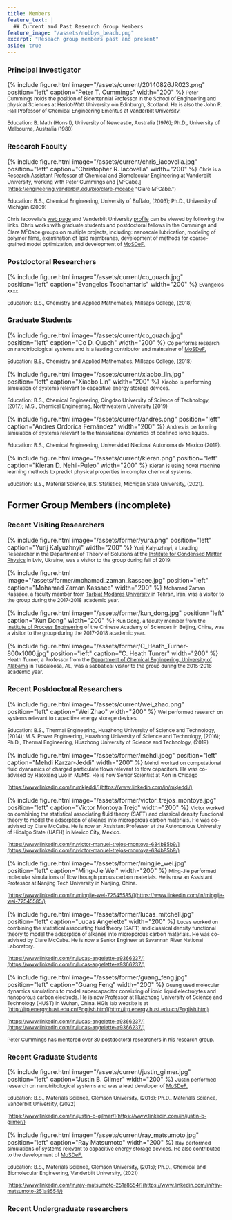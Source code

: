 ```yaml
---
title: Members
feature_text: |
  ## Current and Past Research Group Members
feature_image: "/assets/nobbys_beach.png"
excerpt: "Reseach group members past and present"
aside: true
---
```

### Principal Investigator

{% include figure.html image="/assets/current/20140826JR023.png" position="left" caption="Peter T. Cummings" width="200" %}
<small>Peter Cummings holds the position of Bicentennial Professor in the School of Engineering and physical Sciences at Heriot-Watt University oin Edinburgh, Scotland.  He is also the John R. Hall Professor of Chemical Engineering Emeritus at Vanderbilt University.</small>

<small>Education: B. Math (Hons I), University of Newcastle, Australia (1976); Ph.D., University of Melbourne, Australia (1980)</small>


<small> </small>

### Research Faculty 

{% include figure.html image="/assets/current/chris_iacovella.jpg" position="left" caption="Christopher R. Iacovella" width="200" %}
<small>Chris is a Research Assistant Professor of Chemical and Biomolecular Engineering at Vanderbilt University, working with Peter Cummings and [M<sup STYLE="font-size:75%">c</sup>Cabe.](https://engineering.vanderbilt.edu/bio/clare-mccabe "Clare M<sup STYLE="font-size:75%">c</sup>Cabe.")</small>

<small>Education: B.S., Chemical Engineering, University of Buffalo, (2003); Ph.D., University of Michigan (2009)</small>

<small>Chris Iacovella's [web page](https://my.vanderbilt.edu/iacovella/ "web page")  and Vanderbilt University [profile](https://engineering.vanderbilt.edu/bio/christopher-iacovella "profile") can be viewed by following the links. Chris works with graduate students and postdoctoral fellows in the Cummings and Clare M<sup STYLE="font-size:75%">c</sup>Cabe groups on multiple projects, including: nanoscale lubrication, modeling of polymer films, examination of lipid membranes, development of methods for coarse-grained model optimization, and development of [MoSDeF.](https://mosdef.org "MoSDeF.")</small>

<small> </small>

### Postdoctoral Researchers

{% include figure.html image="/assets/current/co_quach.jpg" position="left" caption="Evangelos Tsochantaris" width="200" %}
<small>Evangelos xxxx</small>

<small>Education: B.S., Chemistry and Applied Mathematics, Millsaps College, (2018) </small>

<small> </small>

<small> </small>

<small> </small>

<small> </small>

<small> </small>

### Graduate Students



{% include figure.html image="/assets/current/co_quach.jpg" position="left" caption="Co D. Quach" width="200" %}
<small>Co performs research on nanotribological systems and is a leading contributor and maintainer of [MoSDeF.](https://mosdef.org "MoSDeF.")</small>

<small>Education: B.S., Chemistry and Applied Mathematics, Millsaps College, (2018) </small>

<small> </small>

<small> </small>

<small> </small>

<small> </small>

<small> </small>

{% include figure.html image="/assets/current/xiaobo_lin.jpg" position="left" caption="Xiaobo Lin" width="200" %}
<small>Xiaobo is performing simulation of systems relevant to capacitive energy storage devices.</small>

<small>Education: B.S., Chemical Engineering, Qingdao University of Science of Technology, (2017); M.S., Chemical Engineering, Northwestern University (2019) </small>
<small> </small>

<small> </small>

<small> </small>

<small> </small>

<small> </small>

{% include figure.html image="/assets/current/andres.png" position="left" caption="Andres Ordorica Fernández" width="200" %}
<small>Andres is performing simulation of systems relevant to the translational dynamics of confined ionic liquids.</small>

<small>Education: B.S., Chemical Engineering, Universidad Nacional Autonoma de Mexico (2019). </small>
<small> </small>

<small> </small>

<small> </small>

<small> </small>

<small> </small>

{% include figure.html image="/assets/current/kieran.png" position="left" caption="Kieran D. Nehil-Puleo" width="200" %}
<small>Kieran is using novel machine learning methods to predict physical properties in complex chemical systems.
</small>

<small>Education: B.S., Material Science, B.S. Statistics,  Michigan State University, (2021). </small>

<small> </small>

<small> </small>

## Former Group Members (incomplete)
### Recent Visiting Researchers

{% include figure.html image="/assets/former/yura.png" position="left" caption="Yurij Kalyuzhnyi" width="200" %}
<small>Yurij Kalyuzhnyi, a Leading Researcher in the Department of Theory of Solutions at the [Institute for Condensed Matter Physics](http://www.icmp.lviv.ua/en/people/kalyuzhnyi-yurii) in Lviv, Ukraine, was a visitor to the group during fall of 2019. </small>

<small> </small>

<small> </small>

<small> </small>

<small> </small>

<small> </small>

<small> </small>

{% include figure.html image="/assets/former/mohamad_zaman_kassaee.jpg" position="left" caption="Mohamad Zaman Kassaee" width="200" %}
<small>Mohamad Zaman Kassaee, a faculty member from [Tarbiat Modares University](https://en-sci.modares.ac.ir/~kassaeem "Tarbiat Modares University") in Tehran, Iran, was a visitor to the group during the 2017-2018 academic year. </small>

<small> </small>

<small> </small>

<small> </small>

<small> </small>

<small> </small>

<small> </small>

<small> </small>

{% include figure.html image="/assets/former/kun_dong.jpg" position="left" caption="Kun Dong" width="200" %}
<small>Kun Dong, a faculty member from the [Institute of Process Engineering](http://english.ipe.cas.cn "Institute of Process Engineering") of the Chinese Academy of Sciences in Beijing, China, was a visitor to the group during the 2017-2018 academic year. </small>

<small> </small>

<small> </small>

<small> </small>

<small> </small>

<small> </small>

<small> </small>

{% include figure.html image="/assets/former/C_Heath_Turner-800x1000.jpg" position="left" caption="C. Heath Tunrer" width="200" %}
<small>Heath Turner, a Professor from the [Department of Chemical Engineering, University of Alabama](http://che.eng.ua.edu/people/hturner/) in Tuscaloosa, AL, was a sabbatical visitor to the group during the 2015-2016 academic year. </small>

<small> </small>

<small> </small>

<small> </small>

<small> </small>

<small> </small>

<small> </small>

### Recent Postdoctoral Researchers

{% include figure.html image="/assets/current/wei_zhao.png" position="left" caption="Wei Zhao" width="200" %}
<small>Wei performed research on systems relevant to capacitive energy storage devices.</small>

<small>Education: B.S., Thermal Engineering, Huazhong University of Science and Technology, (2014); M.S. Power Engineering, Huazhong University of Science and Technology, (2016); Ph.D., Thermal Engineering, Huazhong University of Science and Technology, (2019) </small>

<small> </small>

<small> </small>

<small> </small>

<small> </small>

<small> </small>

{% include figure.html image="/assets/former/mehdi.jpeg" position="left" caption="Mehdi Karzar-Jeddi" width="200" %}
<small>Mehdi worked on computational fluid dyanamics of charged particulate flows relevant to flow capacitors. He was co-advised by Haoxiang Luo in MuMS. He is now Senior Scientist at Aon in Chicago</small>

<small>[https://www.linkedin.com/in/mkjeddi/](https://www.linkedin.com/in/mkjeddi/) </small>
<small> </small>

<small> </small>

<small> </small>

<small> </small>

<small> </small>

{% include figure.html image="/assets/former/victor_trejos_montoya.jpg" position="left" caption="Victor Montoya Trejo" width="200" %}
<small>Victor worked on combining the statistical associating fluid theory (SAFT) and classical density functional theory to model the adsorption of alkanes into microporous carbon materials. He was co-advised by Clare McCabe. He is now an Assistant Professor at the Autonomous University of Hidalgo State (UAEH) in Mexico City, Mexico.</small>

<small>[https://www.linkedin.com/in/victor-manuel-trejos-montoya-634b85b9/](https://www.linkedin.com/in/victor-manuel-trejos-montoya-634b85b9/)</small>
<small> </small>

<small> </small>

<small> </small>

<small> </small>

<small> </small>

{% include figure.html image="/assets/former/mingjie_wei.jpg" position="left" caption="Ming-Jie Wei" width="200" %}
<small>Ming-Jie performed molecular simulations of flow thourgh porous carbon materials. He is now an Assistant Professor at Nanjing Tech University in Nanjing, China.</small>

<small>[https://www.linkedin.com/in/mingjie-wei-72545585/](https://www.linkedin.com/in/mingjie-wei-72545585/)</small>
<small> </small>

<small> </small>

<small> </small>

<small> </small>

{% include figure.html image="/assets/former/lucas_mitchell.jpg" position="left" caption="Lucas Angelette" width="200" %}
<small>Lucas worked on combining the statistical associating fluid theory (SAFT) and classical density functional theory to model the adsorption of alkanes into microporous carbon materials. He was co-advised by Clare McCabe. He is now a Senior Engineer at Savannah River National Laboratory.</small>

<small>[https://www.linkedin.com/in/lucas-angelette-a9366237/](https://www.linkedin.com/in/lucas-angelette-a9366237/)</small>
<small> </small>

<small> </small>

<small> </small>

<small> </small>

{% include figure.html image="/assets/former/guang_feng.jpg" position="left" caption="Guang Feng" width="200" %}
<small>Guang used molecular dynamics simulations to model supercapacitor consisting of ionic liquid electrolytes and nanoporous carbon electrods. He is now Professor at Huazhong University of Science and Technology (HUST) in Wuhan, China. HGis lab website is at [http://itp.energy.hust.edu.cn/English.htm](http://itp.energy.hust.edu.cn/English.htm)</small>

<small>[https://www.linkedin.com/in/lucas-angelette-a9366237/](https://www.linkedin.com/in/lucas-angelette-a9366237/)</small>

<small> </small>

<small> </small>

<small>Peter Cummings has mentored over 30 postdoctoral researchers in his research group.</small>

### Recent Graduate Students
{% include figure.html image="/assets/current/justin_gilmer.jpg" position="left" caption="Justin B. Gilmer" width="200" %}
<small>Justin performed research on nanotribological systems and was a lead developer of [MoSDeF.](https://mosdef.org "MoSDeF.")</small>

<small>Education: B.S., Materials Science, Clemson University, (2016); Ph.D., Materials Science, Vanderbilt University, (2022) </small>

<small>[https://www.linkedin.com/in/justin-b-gilmer/](https://www.linkedin.com/in/justin-b-gilmer/)</small>

<small> </small>

<small> </small>

<small> </small>

<small> </small>

<small> </small>

{% include figure.html image="/assets/current/ray_matsumoto.jpg" position="left" caption="Ray Matsumoto" width="200" %}
<small>Ray performed simulations of systems relevant to capacitive energy storage devices. He also contributed to the development of [MoSDeF.](https://mosdef.org "MoSDeF.")</small>

<small>Education: B.S., Materials Science, Clemson University, (2015); Ph.D., Chemical and Biomolecular Engineering, Vanderbilt University, (2021)  </small>

<small>[https://www.linkedin.com/in/ray-matsumoto-251a8554/](https://www.linkedin.com/in/ray-matsumoto-251a8554/)</small>

<small> </small>

<small> </small>

<small> </small>

<small> </small>

<small> </small>

### Recent Undergraduate researchers


